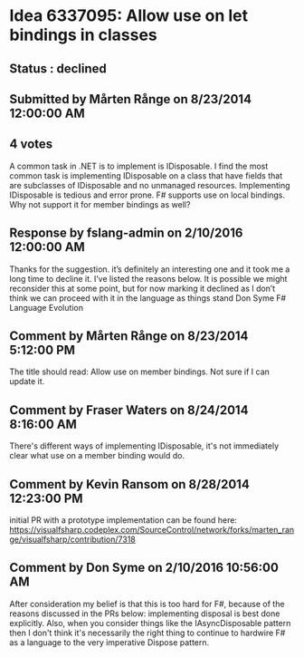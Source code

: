 # Idea 6337095: Allow use on let bindings in classes #

## Status : declined

## Submitted by Mårten Rånge on 8/23/2014 12:00:00 AM

## 4 votes

A common task in .NET is to implement is IDisposable.
I find the most common task is implementing IDisposable on a class that have fields that are subclasses of IDisposable and no unmanaged resources.
Implementing IDisposable is tedious and error prone. F# supports use on local bindings. Why not support it for member bindings as well?

## Response by fslang-admin on 2/10/2016 12:00:00 AM

Thanks for the suggestion. it’s definitely an interesting one and it took me a long time to decline it. I’ve listed the reasons below. It is possible we might reconsider this at some point, but for now marking it declined as I don’t think we can proceed with it in the language as things stand
Don Syme
F# Language Evolution


## Comment by Mårten Rånge on 8/23/2014 5:12:00 PM

The title should read: Allow use on member bindings.
Not sure if I can update it.

## Comment by Fraser Waters on 8/24/2014 8:16:00 AM

There's different ways of implementing IDisposable, it's not immediately clear what use on a member binding would do.

## Comment by Kevin Ransom on 8/28/2014 12:23:00 PM

initial PR with a prototype implementation can be found here: https://visualfsharp.codeplex.com/SourceControl/network/forks/marten_range/visualfsharp/contribution/7318

## Comment by Don Syme on 2/10/2016 10:56:00 AM

After consideration my belief is that this is too hard for F#, because of the reasons discussed in the PRs below: implementing disposal is best done explicitly. Also, when you consider things like the IAsyncDisposable pattern then I don't think it's necessarily the right thing to continue to hardwire F# as a language to the very imperative Dispose pattern.
